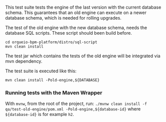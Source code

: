 This test suite tests the engine of the last version with the current database schema.
This guarantees that an old engine can execute on a newer database schema,
which is needed for rolling upgrades.

The test of the old engine with the new database schema,
needs the database SQL scripts. These script
should been build before.

```
cd orqueio-bpm-platform/distro/sql-script
mvn clean install
```

The test jar which contains the tests of the old engine
will be integrated via mvn dependency.

The test suite is executed like this:

```
mvn clean install -Pold-engine,${DATABASE}
```

### Running tests with the Maven Wrapper

With `mvnw`, from the root of the project,
run: `./mvnw clean install -f qa/test-old-engine/pom.xml -Pold-engine,${database-id}`
where `${database-id}` is for example `h2`.